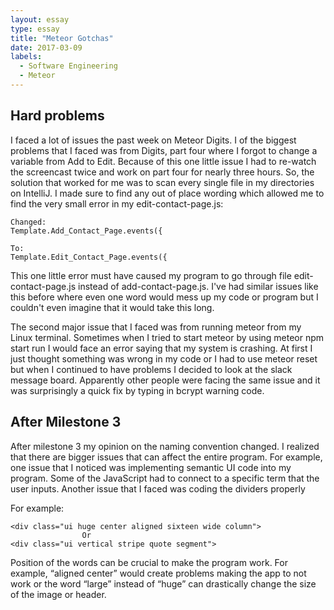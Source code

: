 ```yaml
---
layout: essay
type: essay
title: "Meteor Gotchas"
date: 2017-03-09
labels:
  - Software Engineering
  - Meteor
---
```


## Hard problems

  I faced a lot of issues the past week on Meteor Digits. I of the biggest problems that I faced was from Digits, part four where I forgot to change a variable from Add to Edit. Because of this one little issue I had to re-watch the screencast twice and work on part four for nearly three hours. So, the solution that worked for me was to scan every single file in my directories on IntelliJ. I made sure to find any out of place wording which allowed me to find the very small error in my edit-contact-page.js:

```
Changed: 
Template.Add_Contact_Page.events({
                                  
To:
Template.Edit_Contact_Page.events({

```
                                  
This one little error must have caused my program to go through file edit-contact-page.js instead of add-contact-page.js. I've had similar issues like this before where even one word would mess up my code or program but I couldn't even imagine that it would take this long. 
                                  
  The second major issue that I faced was from running meteor from my Linux terminal. Sometimes when I tried to start meteor by using meteor npm start run I would face an error saying that my system is crashing. At first I just thought something was wrong in my code or I had to use meteor reset but when I continued to have problems I decided to look at the slack message board. Apparently other people were facing the same issue and it was surprisingly a quick fix by typing in bcrypt warning code.

## After Milestone 3

After milestone 3 my opinion on the naming convention changed. I realized that there are bigger issues that can affect the entire program. For example, one issue that I noticed was implementing semantic UI code into my program. Some of the JavaScript had to connect to a specific term that the user inputs. Another issue that I faced was coding the dividers properly
	
For example:

```
<div class="ui huge center aligned sixteen wide column">
				Or
<div class="ui vertical stripe quote segment">
```

Position of the words can be crucial to make the program work. For example, “aligned center” would create problems making the app to not work or the word “large” instead of “huge” can drastically change the size of the image or header. 
